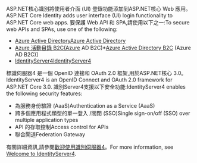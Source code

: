 <span data-ttu-id="a9e05-101">ASP.NET核心識別將使用者介面 (UI) 登錄功能添加到ASP.NET核心 Web 應用。</span><span class="sxs-lookup"><span data-stu-id="a9e05-101">ASP.NET Core Identity adds user interface (UI) login functionality to ASP.NET Core web apps.</span></span> <span data-ttu-id="a9e05-102">要保護 Web API 和 SPA,請使用以下之一:</span><span class="sxs-lookup"><span data-stu-id="a9e05-102">To secure web APIs and SPAs, use one of the following:</span></span>

* [<span data-ttu-id="a9e05-103">Azure Active Directory</span><span class="sxs-lookup"><span data-stu-id="a9e05-103">Azure Active Directory</span></span>](/azure/api-management/api-management-howto-protect-backend-with-aad)
* <span data-ttu-id="a9e05-104">[Azure 活動目錄 B2C(Azure](/azure/active-directory-b2c/active-directory-b2c-custom-rest-api-netfw) AD B2C)\*</span><span class="sxs-lookup"><span data-stu-id="a9e05-104">[Azure Active Directory B2C](/azure/active-directory-b2c/active-directory-b2c-custom-rest-api-netfw) (Azure AD B2C)]</span></span>
* [<span data-ttu-id="a9e05-105">IdentityServer4</span><span class="sxs-lookup"><span data-stu-id="a9e05-105">IdentityServer4</span></span>](https://identityserver.io)

<span data-ttu-id="a9e05-106">標識伺服器4 是一個 OpenID 連接和 OAuth 2.0 框架,用於ASP.NET核心 3.0。</span><span class="sxs-lookup"><span data-stu-id="a9e05-106">IdentityServer4 is an OpenID Connect and OAuth 2.0 framework for ASP.NET Core 3.0.</span></span> <span data-ttu-id="a9e05-107">識別Server4支援以下安全功能:</span><span class="sxs-lookup"><span data-stu-id="a9e05-107">IdentityServer4 enables the following security features:</span></span>

* <span data-ttu-id="a9e05-108">為服務身份驗證 (AaaS)</span><span class="sxs-lookup"><span data-stu-id="a9e05-108">Authentication as a Service (AaaS)</span></span>
* <span data-ttu-id="a9e05-109">跨多個應用程式類型的單一登入 /關閉 (SSO)</span><span class="sxs-lookup"><span data-stu-id="a9e05-109">Single sign-on/off (SSO) over multiple application types</span></span>
* <span data-ttu-id="a9e05-110">API 的存取控制</span><span class="sxs-lookup"><span data-stu-id="a9e05-110">Access control for APIs</span></span>
* <span data-ttu-id="a9e05-111">聯合閘道</span><span class="sxs-lookup"><span data-stu-id="a9e05-111">Federation Gateway</span></span>

<span data-ttu-id="a9e05-112">有關詳細資訊,請參閱[歡迎使用識別伺服器4](http://docs.identityserver.io/en/latest/index.html)。</span><span class="sxs-lookup"><span data-stu-id="a9e05-112">For more information, see [Welcome to IdentityServer4](http://docs.identityserver.io/en/latest/index.html).</span></span>